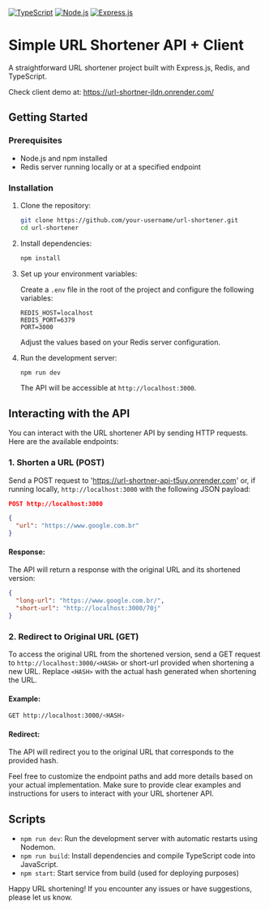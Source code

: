 [![TypeScript](https://img.shields.io/badge/TypeScript-007ACC?style=flat-square&logo=typescript&logoColor=white)](https://www.typescriptlang.org/)
[![Node.js](https://img.shields.io/badge/Node.js-43853D?style=flat-square&logo=node.js&logoColor=white)](https://nodejs.org/)
[![Express.js](https://img.shields.io/badge/Express.js-000000?style=flat-square&logo=express&logoColor=white)](https://expressjs.com/)

# Simple URL Shortener API + Client

A straightforward URL shortener project built with Express.js, Redis, and TypeScript.

Check client demo at: https://url-shortner-jldn.onrender.com/

## Getting Started

### Prerequisites

- Node.js and npm installed
- Redis server running locally or at a specified endpoint

### Installation

1. Clone the repository:

   ```bash
   git clone https://github.com/your-username/url-shortener.git
   cd url-shortener
   ```

2. Install dependencies:

   ```bash
   npm install
   ```

3. Set up your environment variables:

   Create a `.env` file in the root of the project and configure the following variables:

   ```env
   REDIS_HOST=localhost
   REDIS_PORT=6379
   PORT=3000
   ```

   Adjust the values based on your Redis server configuration.

4. Run the development server:

   ```bash
   npm run dev
   ```

   The API will be accessible at `http://localhost:3000`.

## Interacting with the API

You can interact with the URL shortener API by sending HTTP requests. Here are the available endpoints:

### 1. Shorten a URL (POST)

Send a POST request to 'https://url-shortner-api-t5uy.onrender.com' or, if running locally, `http://localhost:3000` with the following JSON payload:

```json
POST http://localhost:3000

{
  "url": "https://www.google.com.br"
}
```

#### Response:

The API will return a response with the original URL and its shortened version:

```json
{
  "long-url": "https://www.google.com.br/",
  "short-url": "http://localhost:3000/70j"
}
```

### 2. Redirect to Original URL (GET)

To access the original URL from the shortened version, send a GET request to `http://localhost:3000/<HASH>` or short-url provided when shortening a new URL. Replace `<HASH>` with the actual hash generated when shortening the URL.

#### Example:

```bash
GET http://localhost:3000/<HASH>
```

#### Redirect:

The API will redirect you to the original URL that corresponds to the provided hash.

Feel free to customize the endpoint paths and add more details based on your actual implementation. Make sure to provide clear examples and instructions for users to interact with your URL shortener API.

## Scripts

- `npm run dev`: Run the development server with automatic restarts using Nodemon.
- `npm run build`: Install dependencies and compile TypeScript code into JavaScript.
- `npm start`: Start service from build (used for deploying purposes)

Happy URL shortening! If you encounter any issues or have suggestions, please let us know.